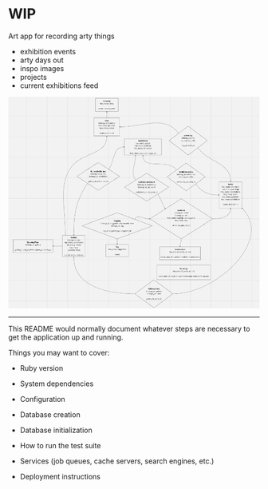 # WIP
Art app for recording arty things

+ exhibition events
+ arty days out
+ inspo images
+ projects
+ current exhibitions feed

![Alt text](app/assets/images/wip_data_structure_v1.png "WIP og data structure")


---------------------------------------------------------------------------
This README would normally document whatever steps are necessary to get the
application up and running.

Things you may want to cover:

* Ruby version

* System dependencies

* Configuration

* Database creation

* Database initialization

* How to run the test suite

* Services (job queues, cache servers, search engines, etc.)

* Deployment instructions


